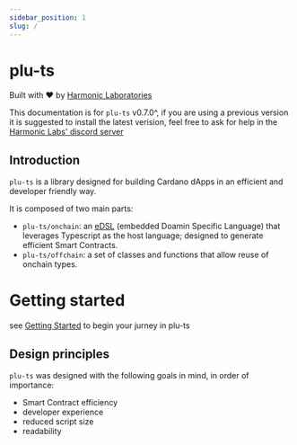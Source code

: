 ```yaml
---
sidebar_position: 1
slug: /
---
```


# plu-ts

Built with ❤️ by [Harmonic Laboratories](https://www.harmoniclabs.tech/)

This documentation is for `plu-ts` v0.7.0^, if you are using a previous version it is suggested to install the latest verision, feel free to ask for help in the [Harmonic Labs' discord server](https://discord.gg/CGKNcG7ade)

## Introduction

`plu-ts` is a library designed for building Cardano dApps in an efficient and developer friendly way.

It is composed of two main parts:

- `plu-ts/onchain`: an [eDSL](https://en.wikipedia.org/wiki/Domain-specific_language#External_and_Embedded_Domain_Specific_Languages) (embedded Doamin Specific Language) that leverages Typescript as the host language; designed to generate efficient Smart Contracts.
- `plu-ts/offchain`: a set of classes and functions that allow reuse of onchain types.

# Getting started

see [Getting Started](./Getting%20Started) to begin your jurney in plu-ts

## Design principles

`plu-ts` was designed with the following goals in mind, in order of importance:

- Smart Contract efficiency
- developer experience
- reduced script size
- readability